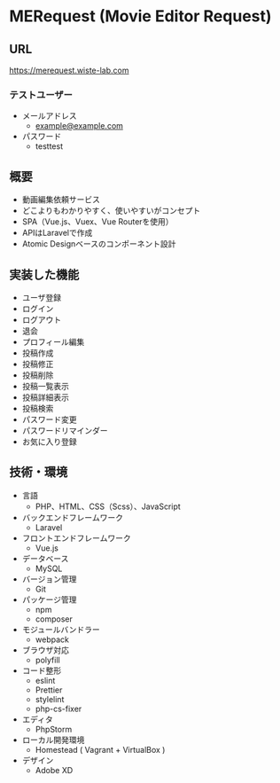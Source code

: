 # MERequest (Movie Editor Request)

## URL
https://merequest.wiste-lab.com

### テストユーザー
- メールアドレス
  - example@example.com
- パスワード
  - testtest

## 概要
- 動画編集依頼サービス
- どこよりもわかりやすく、使いやすいがコンセプト
- SPA（Vue.js、Vuex、Vue Routerを使用）
- APIはLaravelで作成
- Atomic Designベースのコンポーネント設計

## 実装した機能
- ユーザ登録
- ログイン
- ログアウト
- 退会
- プロフィール編集
- 投稿作成
- 投稿修正
- 投稿削除
- 投稿一覧表示
- 投稿詳細表示
- 投稿検索
- パスワード変更
- パスワードリマインダー
- お気に入り登録

## 技術・環境
- 言語
    - PHP、HTML、CSS（Scss）、JavaScript
- バックエンドフレームワーク
    - Laravel
- フロントエンドフレームワーク
    - Vue.js
- データベース
    - MySQL
- バージョン管理
    - Git
- パッケージ管理
    - npm
    - composer
- モジュールバンドラー
    - webpack
- ブラウザ対応
    - polyfill
- コード整形
    - eslint
    - Prettier
    - stylelint
    - php-cs-fixer
- エディタ
    - PhpStorm
- ローカル開発環境
    - Homestead ( Vagrant + VirtualBox )
- デザイン
    - Adobe XD

